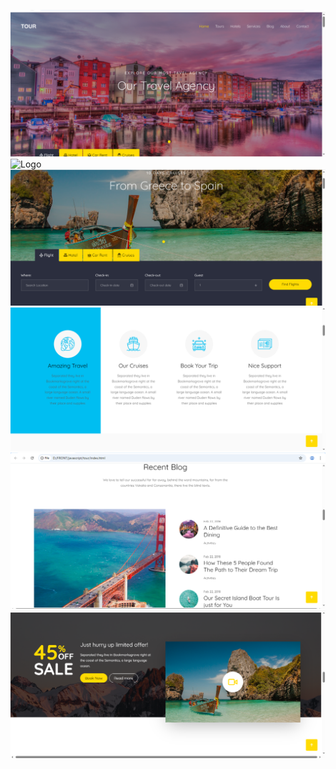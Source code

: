 ![Logo](	https://raw.githubusercontent.com/abrsh21son/Responsive-trravel-agency-site/398aaee91520c0f5d9679781b06b0b57edd15dfd/t1.png
)
![Logo](https://example.com/logo.png)
![Logo](	https://raw.githubusercontent.com/abrsh21son/Responsive-trravel-agency-site/398aaee91520c0f5d9679781b06b0b57edd15dfd/t2.png
)
![Logo](	https://raw.githubusercontent.com/abrsh21son/Responsive-trravel-agency-site/398aaee91520c0f5d9679781b06b0b57edd15dfd/t3.png
)
![Logo](	https://raw.githubusercontent.com/abrsh21son/Responsive-trravel-agency-site/398aaee91520c0f5d9679781b06b0b57edd15dfd/t5.png
)
![Logo](		https://raw.githubusercontent.com/abrsh21son/Responsive-trravel-agency-site/398aaee91520c0f5d9679781b06b0b57edd15dfd/t6.png
)

